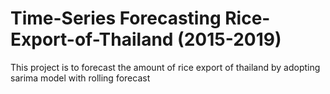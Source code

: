 # Time-Series Forecasting Rice-Export-of-Thailand (2015-2019) 
This project is to forecast the amount of rice export of thailand by adopting sarima model with rolling forecast
